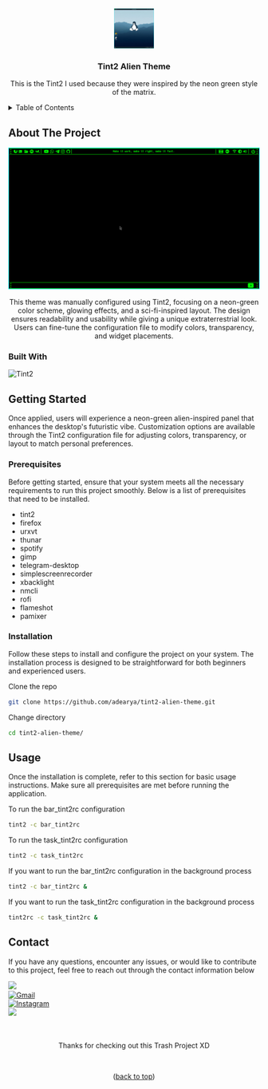 <a name="readme-top"></a>

<!-- tint2-alien-theme -->
<br />

<div align="center">

<img src="https://raw.githubusercontent.com/adearya/tint2-alien-theme/HEAD/raw/images/taskbar_logo.jpeg" alt="Readme Logo" width="80" height="80">

<h3 align="center">Tint2 Alien Theme</h3>
    <p align="center">
        This is the Tint2 I used because they were inspired by the neon green style of the matrix.
    </p>
</div>

<!-- TABLE OF CONTENTS -->
<details>
    <summary>Table of Contents</summary>
    <ol>
        <li>
            <a href="#about-the-project">About The Project</a>
            <ul>
                <li><a href="#built-with">Built With</a></li>
            </ul>
        </li>
        <li>
            <a href="#getting-started">Getting Started</a>
            <ul>
                <li><a href="#prerequisites">Prerequisites</a></li>
                <li><a href="#installation">Installation</a></li>
            </ul>
        </li>
        <li><a href="#usage">Usage</a></li>
        <li><a href="#contact">Contact</a></li>
    </ol>
</details>


## About The Project

![App Screenshot](https://raw.githubusercontent.com/adearya/tint2-alien-theme/HEAD/raw/images/screenshot_desktop.png)

<p align="center">
    This theme was manually configured using Tint2, focusing on a neon-green color scheme, glowing effects, and a sci-fi-inspired layout. The design ensures readability and usability while giving a unique extraterrestrial look. Users can fine-tune the configuration file to modify colors, transparency, and widget placements.
</p>

### Built With

![Tint2](https://img.shields.io/badge/Tint2-ffffff?logo=freedesktopdotorg&style=for-the-badge&color=777777&logoColor=ffffff)<br />
<!-- add_built_with -->


## Getting Started

<p>
    Once applied, users will experience a neon-green alien-inspired panel that enhances the desktop's futuristic vibe. Customization options are available through the Tint2 configuration file for adjusting colors, transparency, or layout to match personal preferences.
</p>

### Prerequisites
<p>Before getting started, ensure that your system meets all the necessary requirements to run this project smoothly. Below is a list of prerequisites that need to be installed.</p>

<ul>
    <li>tint2</li>
    <li>firefox</li>
    <li>urxvt</li>
    <li>thunar</li>
    <li>spotify</li>
    <li>gimp</li>
    <li>telegram-desktop</li>
    <li>simplescreenrecorder</li>
    <li>xbacklight</li>
    <li>nmcli</li>
    <li>rofi</li>
    <li>flameshot</li>
    <li>pamixer</li>
    <!-- add_prerequisites -->
</ul>

### Installation
<p>Follow these steps to install and configure the project on your system. The installation process is designed to be straightforward for both beginners and experienced users.</p>

Clone the repo
```sh
git clone https://github.com/adearya/tint2-alien-theme.git
```
Change directory
```sh
cd tint2-alien-theme/
```
<!-- add_installation -->


## Usage

<p>Once the installation is complete, refer to this section for basic usage instructions. Make sure all prerequisites are met before running the application.</p>


To run the bar_tint2rc configuration
```sh
tint2 -c bar_tint2rc
```
To run the task_tint2rc configuration
```sh
tint2 -c task_tint2rc
```
If you want to run the bar_tint2rc configuration in the background process
```sh
tint2 -c bar_tint2rc &
```
If you want to run the task_tint2rc configuration in the background process
```sh
tint2rc -c task_tint2rc &
```
<!-- add_usage -->


## Contact

<p>If you have any questions, encounter any issues, or would like to contribute to this project, feel free to reach out through the contact information below</p>

<div>
    <a href="https://linkedin.com/in/ade-arya-bimantara">
        <img src="https://img.shields.io/badge/linkedin-%230077B5.svg?style=for-the-badge&logo=linkedin&logoColor=white">
    </a>
</div>
<div>
    <a href="mailto:ade.aryabimantara@gmail.com">
        <img src="https://img.shields.io/badge/Gmail-D14836?style=for-the-badge&logo=gmail&logoColor=white" alt="Gmail" />
    </a>
</div>
<div>
    <a href="https://www.instagram.com/adearyabmtra">
        <img src="https://img.shields.io/badge/Instagram-%23E4405F.svg?style=for-the-badge&logo=Instagram&logoColor=white" alt="Instagram" />
    </a>
</div>
<div>
    <a href="https://t.me/adearyabimantara">
        <img src="https://img.shields.io/badge/Telegram-2CA5E0?style=for-the-badge&logo=telegram&logoColor=white">
    </a>
</div>

<br />
<br />

<p align="center">Thanks for checking out this Trash Project XD</p>

<br />

<p align="center">(<a href="#readme-top">back to top</a>)</p>
